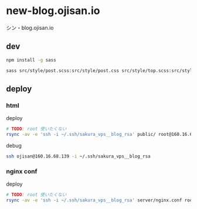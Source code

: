 # new-blog.ojisan.io

シン・blog.ojisan.io

## dev

```sh
npm install -g sass

sass src/style/post.scss:src/style/post.css src/style/top.scss:src/style/top.css
```

## deploy

### html

deploy

```sh
# TODO: root 使いたくない
rsync -av -e 'ssh -i ~/.ssh/sakura_vps__blog_rsa' public/ root@160.16.68.139:/var/www/html
```

debug

```sh
ssh ojisan@160.16.68.139 -i ~/.ssh/sakura_vps__blog_rsa
```

### nginx conf

deploy

```sh
# TODO: root 使いたくない
rsync -av -e 'ssh -i ~/.ssh/sakura_vps__blog_rsa' server/nginx.conf root@160.16.68.139:/etc/nginx/conf.d/
```
